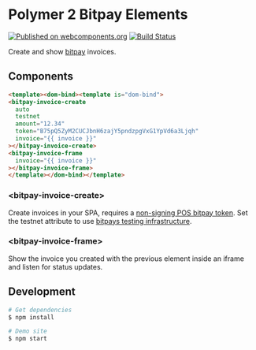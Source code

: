 # Polymer 2 Bitpay Elements

[![Published on webcomponents.org](https://img.shields.io/badge/webcomponents.org-published-blue.svg)](https://www.webcomponents.org/element/morbidick/bitpay-elements)
[![Build Status](https://travis-ci.org/morbidick/bitpay-elements.svg?branch=master)](https://travis-ci.org/morbidick/bitpay-elements)

Create and show [bitpay](https://bitpay.com) invoices.

## Components

<!--
```
<custom-element-demo>
  <template>
    <script src="../webcomponentsjs/webcomponents-lite.js"></script>
    <link rel="import" href="bitpay-invoice-create.html">
    <link rel="import" href="bitpay-invoice-frame.html">
    <next-code-block></next-code-block>
  </template>
</custom-element-demo>
```
-->

```html
<template><dom-bind><template is="dom-bind">
<bitpay-invoice-create
  auto
  testnet
  amount="12.34"
  token="B75pQ5ZyM2CUCJbnH6zajY5pndzpgVxG1YpVd6a3Ljqh"
  invoice="{{ invoice }}"
></bitpay-invoice-create>
<bitpay-invoice-frame
  invoice="{{ invoice }}"
></bitpay-invoice-frame>
</template></dom-bind></template>
```

### \<bitpay-invoice-create\>

Create invoices in your SPA, requires a [non-signing POS bitpay token](https://bitpay.com/dashboard/merchant/api-tokens). Set the testnet attribute to use [bitpays testing infrastructure](https://bitpay.com/docs/testing).

### \<bitpay-invoice-frame\>

Show the invoice you created with the previous element inside an iframe and listen for status updates.

## Development

```bash
# Get dependencies
$ npm install

# Demo site
$ npm start
```
